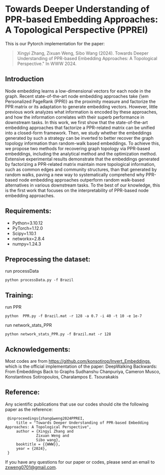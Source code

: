 # Towards Deeper Understanding of PPR-based Embedding Approaches: A Topological Perspective (PPREI)

This is our Pytorch implementation for the paper:

> Xingyi Zhang, Zixuan Weng, Sibo Wang (2024). Towards Deeper Understanding of PPR-based Embedding Approaches: A Topological Perspective." In WWW 2024.

## Introduction
Node embedding learns a low-dimensional vectors for each node in the graph. Recent state-of-the-art node embedding approaches take {\em Personalized PageRank (PPR)} 
as the proximity measure and factorize the PPR matrix or its adaptation to generate embedding vectors. However, little previous work analyzes what information is encoded by these approaches,
and how the information correlates with their superb performance in downstream tasks. In this work, we first show that the state-of-the-art embedding approaches that factorize a
PPR-related matrix can be unified into a closed-form framework. Then, we study whether the embeddings generated by such a strategy can be inverted to better recover the graph topology 
information than random-walk based embeddings. To achieve this, we propose two methods for 
recovering graph topology via PPR-based embeddings, including the analytical method and the optimization method. 
Extensive experimental results demonstrate that the embeddings generated by factorizing a PPR-related matrix maintain more topological information, 
such as common edges and community structures, than that generated by random walks, paving a new way to systematically comprehend why PPR-based node embedding approaches outperform
random walk-based alternatives in various downstream tasks. To the best of our knowledge, this is the first work that focuses on the interpretability of PPR-based node embedding approaches.

## Requirements:
* Python=3.10.12
* PyTorch=1.12.0
* Scipy=1.10.1
* networkx=2.8.4
* numpy=1.24.3
## Preprocessing the dataset:
run processData
```
python processData.py -f Brazil
```
## Training:
run PPR
```
python  PPR.py -f Brazil.mat -r 128 -a 0.7 -i 40 -t 10 -e 1e-7
```

run network_stats_PPR
```
python network_stats_PPR.py -f Brazil.mat -r 128
```
## Acknowledgements:
Most codes are from https://github.com/konsotirop/Invert_Embeddings, which is the official implementation of the paper:
        DeepWalking Backwards: From Embeddings Back to Graphs
        Sudhanshu Chanpuriya, Cameron Musco, Konstantinos Sotiropoulos, Charalampos E. Tsourakakis
## Reference:
Any scientific publications that use our codes should cite the following paper as the reference:

```
 @inproceedings{zhang&weng2024PPREI,
     title = "Towards Deeper Understanding of PPR-based Embedding Approaches: A Topological Perspective",
     author = {Xingyi Zhang and
     		  Zixuan Weng and
     		  Sibo wang},
     booktitle = {{WWW}},
     year = {2024},
 }
 ```

If you have any questions for our paper or codes, please send an email to zxweng0701@gmail.com.
